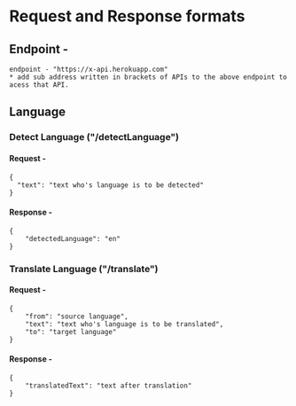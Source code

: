 # Request and Response formats

## Endpoint -
```
endpoint - "https://x-api.herokuapp.com"
* add sub address written in brackets of APIs to the above endpoint to acess that API.
```

## Language


### Detect Language ("/detectLanguage")

#### Request - 
```
{
  "text": "text who's language is to be detected"
}
```
#### Response - 
```
{
    "detectedLanguage": "en"
}
```

### Translate Language ("/translate")

#### Request - 
```
{
    "from": "source language",
    "text": "text who's language is to be translated",
    "to": "target language"
}
```
#### Response - 
```
{
    "translatedText": "text after translation"
}
```
